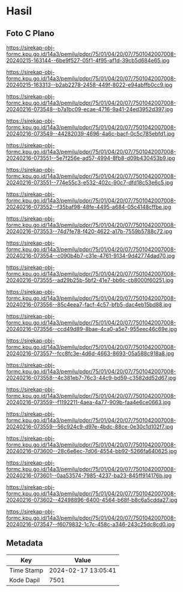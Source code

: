 # Hasil

## Foto C Plano

https://sirekap-obj-formc.kpu.go.id/14a3/pemilu/pdpr/75/01/04/20/07/7501042007008-20240215-163144--6be9f527-05f1-4f95-af1d-39cb5d684e65.jpg

https://sirekap-obj-formc.kpu.go.id/14a3/pemilu/pdpr/75/01/04/20/07/7501042007008-20240215-163313--b2ab2278-2458-449f-8022-e94abffb0cc9.jpg

https://sirekap-obj-formc.kpu.go.id/14a3/pemilu/pdpr/75/01/04/20/07/7501042007008-20240216-073548--b7a1bc09-ecae-4716-9a41-24ed3952d397.jpg

https://sirekap-obj-formc.kpu.go.id/14a3/pemilu/pdpr/75/01/04/20/07/7501042007008-20240216-073549--44282039-4696-4a6c-bacf-0c5c785ebfd1.jpg

https://sirekap-obj-formc.kpu.go.id/14a3/pemilu/pdpr/75/01/04/20/07/7501042007008-20240216-073551--5e7f256e-ad57-4994-8fb8-d09b430453b9.jpg

https://sirekap-obj-formc.kpu.go.id/14a3/pemilu/pdpr/75/01/04/20/07/7501042007008-20240216-073551--774e55c3-e532-402c-90c7-dfd18c53e6c5.jpg

https://sirekap-obj-formc.kpu.go.id/14a3/pemilu/pdpr/75/01/04/20/07/7501042007008-20240216-073552--f35baf98-48fe-4495-a684-05c4148cffbe.jpg

https://sirekap-obj-formc.kpu.go.id/14a3/pemilu/pdpr/75/01/04/20/07/7501042007008-20240216-073553--74d7fe78-f420-4622-a17b-7559b5788c72.jpg

https://sirekap-obj-formc.kpu.go.id/14a3/pemilu/pdpr/75/01/04/20/07/7501042007008-20240216-073554--c090b4b7-c31e-4761-9134-9d42774dad70.jpg

https://sirekap-obj-formc.kpu.go.id/14a3/pemilu/pdpr/75/01/04/20/07/7501042007008-20240216-073555--ad29b25b-5bf2-41e7-bb6c-cb8000f60251.jpg

https://sirekap-obj-formc.kpu.go.id/14a3/pemilu/pdpr/75/01/04/20/07/7501042007008-20240216-073556--85c4eea7-facf-4c57-bfb5-dac4eb15bd88.jpg

https://sirekap-obj-formc.kpu.go.id/14a3/pemilu/pdpr/75/01/04/20/07/7501042007008-20240216-073556--ccd49d89-8bae-4ca0-a5e7-955eec46c69e.jpg

https://sirekap-obj-formc.kpu.go.id/14a3/pemilu/pdpr/75/01/04/20/07/7501042007008-20240216-073557--fcc8fc3e-4d6d-4663-8693-05a588c918a8.jpg

https://sirekap-obj-formc.kpu.go.id/14a3/pemilu/pdpr/75/01/04/20/07/7501042007008-20240216-073558--4c381eb7-76c3-44c9-bd59-c3582dd52d67.jpg

https://sirekap-obj-formc.kpu.go.id/14a3/pemilu/pdpr/75/01/04/20/07/7501042007008-20240216-073559--f1192211-4aea-4a77-909b-faa4e6ce0663.jpg

https://sirekap-obj-formc.kpu.go.id/14a3/pemilu/pdpr/75/01/04/20/07/7501042007008-20240216-073559--56c924c9-d97e-4bdc-88ce-0e30c1d102f7.jpg

https://sirekap-obj-formc.kpu.go.id/14a3/pemilu/pdpr/75/01/04/20/07/7501042007008-20240216-073600--28c6e6ec-7d06-4554-bb92-5266fa640625.jpg

https://sirekap-obj-formc.kpu.go.id/14a3/pemilu/pdpr/75/01/04/20/07/7501042007008-20240216-073601--0aa53574-7985-4237-ba23-845ff914176b.jpg

https://sirekap-obj-formc.kpu.go.id/14a3/pemilu/pdpr/75/01/04/20/07/7501042007008-20240216-073602--42498896-6400-4564-b68f-b8c6a5cdda27.jpg

https://sirekap-obj-formc.kpu.go.id/14a3/pemilu/pdpr/75/01/04/20/07/7501042007008-20240216-073547--f6079832-1c7c-458c-a346-243c25dc8cd0.jpg


## Metadata

| Key        | Value               |
| ---------- | ------------------- |
| Time Stamp | 2024-02-17 13:05:41 |
| Kode Dapil | 7501                |




